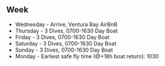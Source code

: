 ## Week
* Wednesday - Arrive, Ventura Bay AirBnB
* Thursday - 3 Dives, 0700-1630 Day Boat
* Friday - 3 Dives, 0700-1630 Day Boat
* Saturday - 3 Dives, 0700-1630 Day Boat
* Sunday - 3 Dives, 0700-1630 Day Boat
* Monday - Earliest safe fly time (@+18h boat return): 1030 
